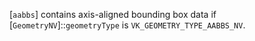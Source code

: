[`aabbs`] contains axis-aligned bounding box data if
[`GeometryNV`]::`geometryType` is
`VK_GEOMETRY_TYPE_AABBS_NV`.